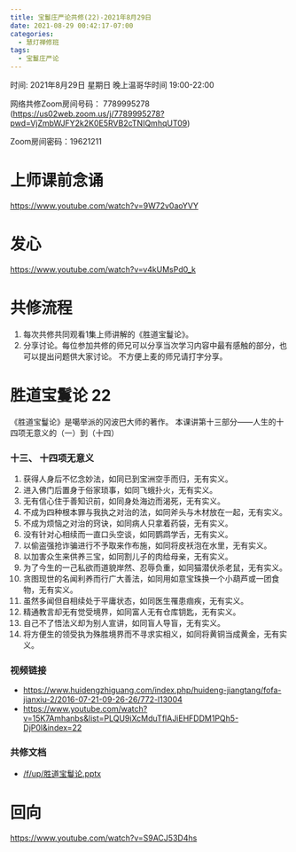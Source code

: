 ```yaml
---
title: 宝鬘庄严论共修(22)-2021年8月29日
date: 2021-08-29 00:42:17-07:00
categories:
  - 慧灯禅修班
tags:
  - 宝鬘庄严论
---
```

<!--StartFragment-->
时间: 2021年8月29日 星期日 晚上温哥华时间 19:00-22:00

网络共修Zoom房间号码： 7789995278 (<https://us02web.zoom.us/j/7789995278?pwd=VjZmbWJFY2k2K0E5RVB2cTNIQmhqUT09>)

Zoom房间密码：19621211

# 上师课前念诵

<https://www.youtube.com/watch?v=9W72v0aoYVY>

# 发心

<https://www.youtube.com/watch?v=v4kUMsPd0_k>

# 共修流程

1. 每次共修共同观看1集上师讲解的《胜道宝鬘论》。
2. 分享讨论。每位参加共修的师兄可以分享当次学习内容中最有感触的部分，也可以提出问题供大家讨论。 不方便上麦的师兄请打字分享。

# 胜道宝鬘论 22

《胜道宝鬘论》是噶举派的冈波巴大师的著作。 本课讲第十三部分——人生的十四项无意义的（一）到（十四）


### 十三、 十四项无意义
1. 获得人身后不忆念妙法，如同已到宝洲空手而归，无有实义。
2. 进入佛门后置身于俗家琐事，如同飞蛾扑火，无有实义。
3. 无有信心住于善知识前，如同身处海边而渴死，无有实义。
4. 不成为四种根本罪与我执之对治的法，如同斧头与木材放在一起，无有实义。
5. 不成为烦恼之对治的窍诀，如同病人只拿着药袋，无有实义。
6. 没有针对心相续而一直口头空谈，如同鹦鹉学舌，无有实义。
7. 以偷盗强抢诈骗进行不予取来作布施，如同将皮袄泡在水里，无有实义。
8. 以加害众生来供养三宝，如同割儿子的肉给母亲，无有实义。
9. 为了今生的一己私欲而道貌岸然、忍辱负重，如同猫潜伏杀老鼠，无有实义。
10. 贪图现世的名闻利养而行广大善法，如同用如意宝珠换一个小葫芦或一团食物，无有实义。
11. 虽然多闻但自相续处于平庸状态，如同医生罹患痼疾，无有实义。
12. 精通教言却无有觉受境界，如同富人无有仓库钥匙，无有实义。
13. 自己不了悟法义却为别人宣讲，如同盲人导盲，无有实义。
14. 将方便生的领受执为殊胜境界而不寻求实相义，如同将黄铜当成黄金，无有实义。


### 视频链接

* <https://www.huidengzhiguang.com/index.php/huideng-jiangtang/fofa-jianxiu-2/2016-07-21-09-26-26/772-l13004>
* <https://www.youtube.com/watch?v=15K7Amhanbs&list=PLQU9iXcMduTflAJiEHFDDM1PQh5-DjP0l&index=22>

### 共修文档

* [/f/up/胜道宝鬘论.pptx](http://huidengchanxiu.net/hdv/f/up/%E8%83%9C%E9%81%93%E5%AE%9D%E9%AC%98%E8%AE%BA.pptx)


# 回向

<https://www.youtube.com/watch?v=S9ACJ53D4hs>

<!--EndFragment-->

